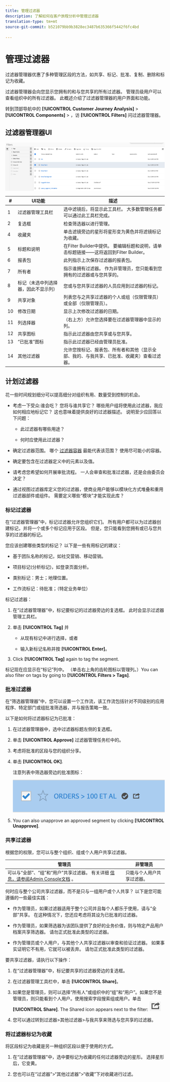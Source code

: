 ```yaml
---
title: 管理过滤器
description: 了解如何在客户旅程分析中管理过滤器
translation-type: tm+mt
source-git-commit: b521079bb9b3828ec3487b635366f5442f6fc4bd

---
```



# 管理过滤器

过滤器管理器优惠了多种管理区段的方法，如共享、标记、批准、复制、删除和标记为收藏。

过滤器管理器会向您显示您拥有的和与您共享的所有过滤器。 管理员级用户可以查看组织中的所有过滤器。 此概述介绍了过滤器管理器的用户界面和功能。

转到顶部导航中的 **[!UICONTROL Customer Journey Analysis]** > **[!UICONTROL Components]** > ，访 **[!UICONTROL Filters]** 问过滤器管理器。

## 过滤器管理器UI

![](assets/filter-manager-ui.png)

| # | UI功能 | 描述 |
|---|---|---|
| 1 | 过滤器管理工具栏 | 选中滤镜后，将显示此工具栏。 大多数管理任务都可以通过此工具栏完成。 |
| 2 | 复选框 | 检查筛选器以进行管理。 |
| 4 | 收藏夹 | 单击滤镜旁边的星形将星形变为黄色并将滤镜标记为收藏。 |
| 5 | 标题和说明 | 在Filter Builder中提供。 要编辑标题和说明，请单击标题链接——这将返回到Filter Builder。 |
| 6 | 报表包 | 此列指示上次保存过滤器的报表包。 |
| 7 | 所有者 | 指示谁拥有过滤器。 作为非管理员，您只能看到您拥有的过滤器或与您共享的。 |
| 8 | 标记（未选中列选择器，因此不显示列） | 您或与您共享过滤器的人员应用到过滤器的标记。 |
| 9 | 共享对象 | 列表您与之共享过滤器的个人或组（仅限管理员）或全部（仅限管理员）。 |
| 10 | 修改日期 | 显示上次修改过滤器的日期。 |
| 11 | 列选择器 | （右上方）允许您选择要在过滤器管理器中显示的列。 |
| 12 | 共享图标 | 指示此过滤器由您共享或与您共享。 |
| 13 | “已批准”图标 | 指示此过滤器已经由管理员批准。 |
| 14 | 其他过滤器 | 允许您按标记、报表包、所有者和其他（显示全部、我的、与我共享、已批准、收藏夹）查看过滤器。 |

## 计划过滤器

花一些时间规划细分可以提高细分对组织有用、数量受到控制的机会。

* 考虑一下受众:谁会吃？ 您将与谁共享它？ 哪些用户组将使用此过滤器，我应如何相应地标记它？ 这也意味着提供良好的过滤器描述。 说明至少应回答以下问题：

   * 此过滤器有哪些用途？

   * 何时应使用此过滤器？

* 确定过滤器范围。 哪个 [过滤器容器](/help/components/filters/filters-overview.md) 最能代表该范围？ 使用尽可能小的容器。

* 确定要包含在过滤器定义中的元素以及值。

* 请考虑您希望如何开展审批流程。 一人会审查和批准过滤器，还是会由委员会决定？

* 通过视图过滤器库定义您的过滤器，使商业用户能够以模块化方式堆叠和重用过滤器部件或组件。 需要定义哪些“模块”才能实现此库？

### 标记过滤器

在“过滤器管理器”中，标记过滤器允许您组织它们。 所有用户都可以为过滤器创建标记，并将一个或多个标记应用于区段。 但是，您只能看到您拥有或已与您共享的过滤器的标记。

您应该创建哪些类型的标记？ 以下是一些有用标记的建议：

* 基于团队名称的标记，如社交营销、移动营销。

* 项目标记(分析标记)，如登录页面分析。

* 类别标记：男士；地理位置。

* 工作流标记：待批准；（特定业务单位）

标记过滤器：

1. 在“过滤器管理器”中，标记要标记的过滤器旁边的复选框。 此时会显示过滤器管理工具栏。

1. 单击 **[!UICONTROL Tag]** 并

   * 从现有标记中进行选择，或者

   * 输入新标记名称并按 **[!UICONTROL Enter]**。

1. Click **[!UICONTROL Tag]** again to tag the segment.

标记现在应显示在“标记”列中。 （单击右上角的齿轮图标以管理列。）You can also filter on tags by going to **[!UICONTROL Filters > Tags]**.

### 批准过滤器

在“筛选器管理器”中，您可以设置一个工作流，该工作流包括针对不同级别的应用程序、特定部门或组批准筛选器，并与报告策略一致。

以下是如何将过滤器标记为已批准：

1. 在过滤器管理器中，选中过滤器标题左侧的复选框。

1. 单击 **[!UICONTROL Approve]** 过滤器管理任务栏中的。

1. 考虑将批准的区段与您的组织分享。

1. 单击 **[!UICONTROL OK]**.

   注意列表中筛选器旁边的批准图标：

   ![](assets/seg_approved.png)

1. You can also unapprove an approved segment by clicking **[!UICONTROL Unapprove]**.

### 共享过滤器

根据您的权限，您可以与整个组织、组或个人用户共享过滤器。

| 管理员 | 非管理员 |
|---|---|
| 可以与“全部”、“组”和“用户”共享过滤器。 有关详细 [信息，请参阅Admin Console文档](https://helpx.adobe.com/enterprise/using/manage-products-and-profiles.html) 。 | 只能与个人用户共享过滤器。 |

何时应与整个公司共享过滤器，而不是只与一组用户或个人共享？ 以下是您可能遵循的一些最佳实践：

* 作为管理员，如果过滤器适用于整个公司并且每个人都乐于使用，请与“全部”共享。 在这种情况下，您还应考虑将其设为已批准的过滤器。

* 作为管理员，如果筛选器为该团队提供了良好的业务价值，则与特定产品用户档案共享筛选器。 请勿正式批准此类型的过滤器。

* 作为管理员或个人用户，与其他个人共享过滤器以审查和验证过滤器。 如果事实证明它不有用，它就可以被丢弃。 请勿正式批准此类型的过滤器。

要共享过滤器，请执行以下操作：

1. 在“过滤器管理器”中，标记要共享的过滤器旁边的复选框。

1. 在过滤器管理工具栏中，单击 **[!UICONTROL Share]**。

1. 如果您是管理员，则可以选择“所有人”或组织中的“组”和“用户”。如果您不是管理员，则只能看到个人用户。使用搜索字段搜索组或用户。单击 **[!UICONTROL Share]**. The Shared icon appears next to the filter: ![](assets/share_icon.png)

1. 您可以通过转到过滤器>其他过滤器>与我共享来筛选与您共享的过滤器。

### 将过滤器标记为收藏

将区段标记为收藏是另一种组织区段以便于使用的方式。

1. 在“过滤器管理器”中，选中要标记为收藏的任何过滤器旁边的星形。 选择星形后，它变黄。

1. 您也可以在“过滤器”>“其他过滤器”>“收藏”下对收藏进行过滤。

